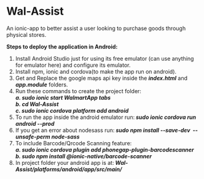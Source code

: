 # Wal-Assist
An ionic-app to better assist a user looking to purchase goods through physical stores.

<b>Steps to deploy the application in Android:<br></b>
1. Install Android Studio just for using its free emulator (can use anything for emulator here) and configure its emulator.
2. Install npm, ionic and cordova(to make the app run on android).
3. Get and Replace the google maps api key inside the <i><b>index.html</b></i> and <i><b>app.module</b></i> folders.
4. Run these commands to create the project folder:<br><b><i>
	a. sudo ionic start WalmartApp tabs<br>
	b. cd Wal-Assist<br>
	c. sudo ionic cordova platform add android<br></b></i>
5. To run the app inside the android emulator run:<b><i> sudo ionic cordova run android --prod</b></i>
6. If you get an error about nodesass run:<b><i> sudo npm install --save-dev  --unsafe-perm node-sass</b></i>
7. To include Barcode/Qrcode Scanning feature:<br><b><i>
 	a. sudo ionic cordova plugin add phonegap-plugin-barcodescanner<br>
    b. sudo npm install @ionic-native/barcode-scanner<br></b></i>
8. In project folder your android app is at:<b><i> Wal-Assist/platforms/android/app/src/main/</b></i>

  

